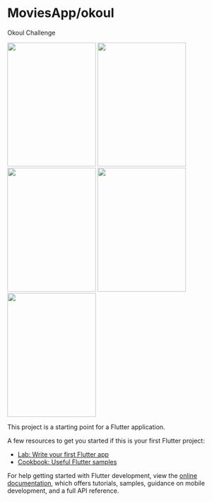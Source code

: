# MoviesApp/okoul

Okoul Challenge 

<img src="https://user-images.githubusercontent.com/97078603/209153545-4c848dbd-6218-437c-8673-8bd2f5b8f928.jpeg" width="200" height="280">

<img src="https://user-images.githubusercontent.com/97078603/209153559-61508bd9-604a-49ec-b68f-942266a5a369.jpeg" width="200" height="280">

<img src="https://user-images.githubusercontent.com/97078603/209153576-fca83ed6-f6d6-41f1-aa58-77dbca292c59.jpeg" width="200" height="280">

<img src="https://user-images.githubusercontent.com/97078603/209153656-d344d0e5-3ad1-4ac9-b520-6ce17d12666a.jpeg" width="200" height="280">

<img src="https://user-images.githubusercontent.com/97078603/209153668-4eaad4ed-8daa-4a93-b62a-d65cb8f33891.jpeg" width="200" height="280">

This project is a starting point for a Flutter application.

A few resources to get you started if this is your first Flutter project:

- [Lab: Write your first Flutter app](https://docs.flutter.dev/get-started/codelab)
- [Cookbook: Useful Flutter samples](https://docs.flutter.dev/cookbook)

For help getting started with Flutter development, view the
[online documentation](https://docs.flutter.dev/), which offers tutorials,
samples, guidance on mobile development, and a full API reference.
